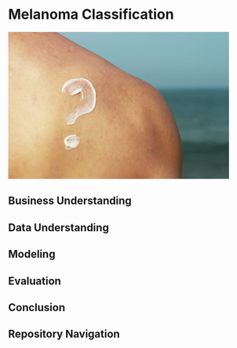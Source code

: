 # Melanoma Classification
![Melanoma?](https://raw.githubusercontent.com/garrettwilliams90/MelanomaClassification/main/Images/sunscreen-question-mark.jpeg)

## Business Understanding

## Data Understanding

## Modeling

## Evaluation

## Conclusion

## Repository Navigation
